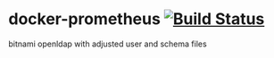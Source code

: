 # docker-prometheus [![Build Status](https://jenkins.bln.space/buildStatus/icon?job=docker-images%2Fdocker-prometheus%2Fmaster)](https://jenkins.bln.space/job/docker-images/job/docker-prometheus/job/master/)

bitnami openldap with adjusted user and schema files
